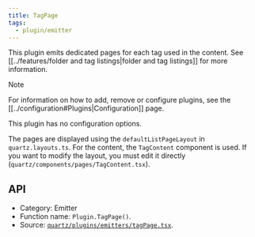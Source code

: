 ```yaml
---
title: TagPage
tags:
  - plugin/emitter
---
```


This plugin emits dedicated pages for each tag used in the content. See [[../features/folder and tag listings|folder and tag listings]] for more information.

> [!note]
> For information on how to add, remove or configure plugins, see the [[../configuration#Plugins|Configuration]] page.

This plugin has no configuration options.

The pages are displayed using the `defaultListPageLayout` in `quartz.layouts.ts`. For the content, the `TagContent` component is used. If you want to modify the layout, you must edit it directly (`quartz/components/pages/TagContent.tsx`).

## API

- Category: Emitter
- Function name: `Plugin.TagPage()`.
- Source: [`quartz/plugins/emitters/tagPage.tsx`](https://github.com/jackyzha0/quartz/blob/v4/quartz/plugins/emitters/tagPage.tsx).
